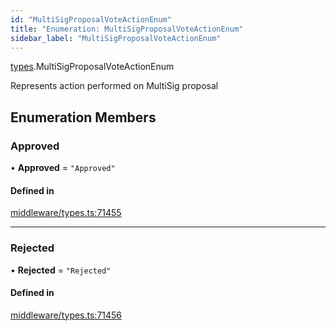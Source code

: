 ```yaml
---
id: "MultiSigProposalVoteActionEnum"
title: "Enumeration: MultiSigProposalVoteActionEnum"
sidebar_label: "MultiSigProposalVoteActionEnum"
---
```


[types](../../../modules/Types/Types.md).MultiSigProposalVoteActionEnum

Represents action performed on MultiSig proposal

## Enumeration Members

### Approved

• **Approved** = ``"Approved"``

#### Defined in

[middleware/types.ts:71455](https://github.com/PolymeshAssociation/polymesh-sdk/blob/720afb69c/src/middleware/types.ts#L71455)

___

### Rejected

• **Rejected** = ``"Rejected"``

#### Defined in

[middleware/types.ts:71456](https://github.com/PolymeshAssociation/polymesh-sdk/blob/720afb69c/src/middleware/types.ts#L71456)
